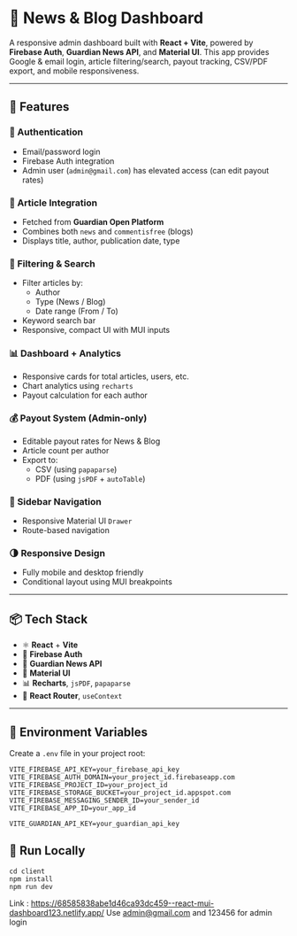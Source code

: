 # 🧠 News & Blog Dashboard

A responsive admin dashboard built with **React + Vite**, powered by **Firebase Auth**, **Guardian News API**, and **Material UI**. This app provides Google & email login, article filtering/search, payout tracking, CSV/PDF export, and mobile responsiveness.

---

## 🚀 Features

### 🔐 Authentication
- Email/password login
- Firebase Auth integration
- Admin user (`admin@gmail.com`) has elevated access (can edit payout rates)

### 📰 Article Integration
- Fetched from **Guardian Open Platform**
- Combines both `news` and `commentisfree` (blogs)
- Displays title, author, publication date, type

### 🔎 Filtering & Search
- Filter articles by:
  - Author
  - Type (News / Blog)
  - Date range (From / To)
- Keyword search bar
- Responsive, compact UI with MUI inputs

### 📊 Dashboard + Analytics
- Responsive cards for total articles, users, etc.
- Chart analytics using `recharts`
- Payout calculation for each author

### 💰 Payout System (Admin-only)
- Editable payout rates for News & Blog
- Article count per author
- Export to:
  - CSV (using `papaparse`)
  - PDF (using `jsPDF` + `autoTable`)

### 🧭 Sidebar Navigation
- Responsive Material UI `Drawer`
- Route-based navigation
  

### 🌗 Responsive Design
- Fully mobile and desktop friendly
- Conditional layout using MUI breakpoints

---

## 📦 Tech Stack

- ⚛️ **React** + **Vite**
- 🔐 **Firebase Auth**
- 📡 **Guardian News API**
- 💄 **Material UI**
- 📊 **Recharts**, `jsPDF`, `papaparse`
- 📁 **React Router**, `useContext`

---

## 🔑 Environment Variables

Create a `.env` file in your project root:

```env
VITE_FIREBASE_API_KEY=your_firebase_api_key
VITE_FIREBASE_AUTH_DOMAIN=your_project_id.firebaseapp.com
VITE_FIREBASE_PROJECT_ID=your_project_id
VITE_FIREBASE_STORAGE_BUCKET=your_project_id.appspot.com
VITE_FIREBASE_MESSAGING_SENDER_ID=your_sender_id
VITE_FIREBASE_APP_ID=your_app_id

VITE_GUARDIAN_API_KEY=your_guardian_api_key
```

## 🧪 Run Locally
```
cd client
npm install
npm run dev
```
Link :
https://68585838abe1d46ca93dc459--react-mui-dashboard123.netlify.app/
Use admin@gmail.com and 123456 for admin login

